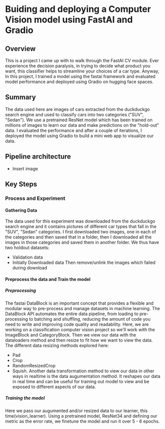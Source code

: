 # Buiding and deploying a Computer Vision model using FastAI and Gradio

## Overview
This is a project I came up with to walk through the FastAI CV module. Ever experience the decision paralysis, in trying to decide what product you want, this classifier helps to streamline your choices of a car type. Anyway, In this project, I trained a model using the fastai framework and evaluated model performance and deployed using Gradio on hugging face spaces.

## Summary
The data used here are images of cars extracted from the duckduckgo search engine and used to classify cars into two categories ("SUV", "Sedan"). We use a pretrained ResNet model which has been trained on millions of images to learn our data and make predictions on the "hold-out" data. I evaluated the performance and after a couple of iterations, I deployed the model using Gradio to build a mini web app to visualize our data.

## Pipeline architecture
* Insert image

## Key Steps
### Process and Experiment

#### Gathering Data
The data used for this experiment was downloaded from the duckduckgo search engine and it contains pictures of different car types that fall in the "SUV", "Sedan" categories. I first downloaded two images, one in each of the categories and then saved that in a folder, then I downloaded all the images in those categories and saved them in another folder. We thus have two holdout datasets:
- Validation data
- Initially Downloaded data
Then remove/unlink the images which failed during download

#### Preprocess the data and Train the model
##### Preprocessing
The fastai DataBlock is an important concept that provides a flexible and modular way to pre-process and manage datasets in machine learning.
The DataBlock API automates the entire data pipeline, from loading to pre-processing to batching and shuffling, reducing the amount of code you need to write and improving code quality and readability.
Here, we are working on a classification computer vision project so we'll work with the ImageBlock and CategoryBlock. Then we view our data with the dataloaders method and then resize to fit how we want to view the data. 
The different data resizing methods explored here:
* Pad
* Crop
* RandomResizedCrop
* Squish.
Another data transformation method to view our data in other ways in realtime is the data augumentation method. It reshapes our data in real time and can be useful for training out model to view and be exposed to different aspects of our data.

##### Training the model
Here we pass our augumented and/or resized data to our learner, this time(vision_learner). Using a pretrained model, ResNet34 and defining our metric as the error rate, we finetune the model and run it over 5 - 6 epochs.
